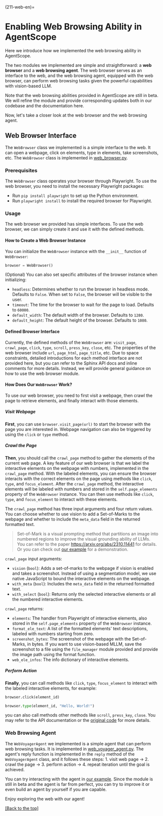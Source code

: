 (211-web-en)=

# Enabling Web Browsing Ability in AgentScope

Here we introduce how we implemented the web browsing ability in AgentScope.

The two modules we implemented are simple and straightforward: a **web browser** and a **web browsing agent**.
The web browser serves as an interface to the web, and the web browsing agent, equipped with the web browser, can perform web browsing tasks given the powerful capabilities with vision-based LLM.

Note that the web browsing abilities provided in AgentScope are still in beta.
We will refine the module and provide corresponding updates both in our codebase and the documentation here.

Now, let's take a closer look at the web browser and the web browsing agent.

## Web Browser Interface

The `WebBrowser` class we implemented is a simple interface to the web. It can open a webpage, click on elements, type in elements, take screenshots, etc.
The `WebBrowser` class is implemented in [web_browser.py](https://github.com/modelscope/agentscope/blob/main/src/agentscope/browser/web_browser.py).

### Prerequisites

The `WebBrowser` class operates your browser through Playwright.
To use the web browser, you need to install the necessary Playwright packages:

- Run `pip install playwright` to set up the Python environment.
- Run `playwright install` to install the required browser for Playwright.

### Usage

The web browser we provided has simple interfaces. To use the web browser, we can simply create it and use it with the defined methods.

#### How to Create a Web Browser Instance

You can initialize the `WebBrowser` instance with the `__init__` function of `WebBrowser`:

```python
browser = WebBrowser()
```

(Optional) You can also set specific attributes of the browser instance when initializing:
- `headless`: Determines whether to run the browser in headless mode. Defaults to `False`. When set to `False`, the browser will be visible to the user.
- `timeout`: The time for the browser to wait for the page to load. Defaults to `60000`.
- `default_width`: The default width of the browser. Defaults to `1280`.
- `default_height`: The default height of the browser. Defaults to `1080`.

#### Defined Browser Interface
Currently, the defined methods of the `WebBrowser` are: `visit_page`, `crawl_page`, `click`, `type`, `scroll`, `press_key`, `close`, etc. The properties of the web browser include `url`, `page_html`, `page_title`, etc.
Due to space constraints, detailed introductions for each method interface are not provided here, but you can refer to the Sphinx API docs and inline comments for more details.
Instead, we will provide general guidance on how to use the web browser module.

#### How Does Our `WebBrowser` Work?
To use our web browser, you need to first visit a webpage, then crawl the page to retrieve elements, and finally interact with those elements.

##### Visit Webpage
**First**, you can use `browser.visit_page(url)` to start the browser with the page you are interested in. Webpage navigation can also be triggered by using the `click` or `type` method.

##### Crawl the Page
**Then**, you should call the `crawl_page` method to gather the elements of the current web page. A key feature of our web browser is that we label the interactive elements on the webpage with numbers, implemented in the `crawl_page` method. With the labeled elements, you can ensure the browser interacts with the correct elements on the page using methods like `click`, `type`, and `focus_element`. After the `crawl_page` method, the interactive elements will be labeled with numbers and stored in the `self.page_elements` property of the `WebBrowser` instance. You can then use methods like `click`, `type`, and `focus_element` to interact with these elements.

The `crawl_page` method has three input arguments and four return values. You can choose whether to use vision to add a Set-of-Marks to the webpage and whether to include the `meta_data` field in the returned formatted text.

> Set-of-Mark is a visual prompting method that partitions an image into numbered regions to improve the visual grounding ability of LLMs. You can refer to the paper https://arxiv.org/abs/2310.11441 for details. Or you can check out [our example](https://github.com/modelscope/agentscope/blob/main/examples/conversation_with_web_voyager_agent/README.md) for a demonstration.

`crawl_page` input arguments:
- `vision` (`bool`): Adds a set-of-marks to the webpage if vision is enabled and takes a screenshot. Instead of using a segmentation model, we use native JavaScript to bound the interactive elements on the webpage.
- `with_meta` (`bool`): Includes the `meta_data` field in the returned formatted text.
- `with_select` (`bool`): Returns only the selected interactive elements or all the numbered interactive elements.

`crawl_page` returns:
- `elements`: The handler from Playwright of interactive elements, also stored in the `self.page_elements` property of the `WebBrowser` instance.
- `format_ele_text`: A list of the formatted elements' text descriptions, labeled with numbers starting from zero.
- `screenshot_bytes`: The screenshot of the webpage with the Set-of-Marks, in bytes. If you want to use vision-based MLLM, save the screenshot to a file using the `file_manager` module provided and provide the image path using the format function.
- `web_ele_infos`: The info dictionary of interactive elements.

##### Perform Action
**Finally**, you can call methods like `click`, `type`, `focus_element` to interact with the labeled interactive elements, for example:

```python
browser.click(element_id)
```

```python
browser.type(element_id, "Hello, World!")
```

you can also call methods other methods like `scroll`, `press_key`, `close`. You may refer to the API documentation or the [original code](https://github.com/modelscope/agentscope/blob/main/src/agentscope/browser/web_browser.py) for more details.

### Web Browsing Agent
The `WebVoyagerAgent` we implemented is a simple agent that can perform web browsing tasks. It is implemented in [web_voyager_agent.py](https://github.com/modelscope/agentscope/blob/main/src/agentscope/agents/web_voyager_agent.py). The agent's reply function is implemented in the `reply` method of the `WebVoyagerAgent` class, and it follows these steps: 1. visit web page -> 2. crawl the page -> 3. perform action -> 4. repeat iteration until the goal is achieved.

You can try interacting with the agent in [our example](https://github.com/modelscope/agentscope/blob/main/examples/conversation_with_web_voyager_agent/). Since the module is still in beta and the agent is far from perfect, you can try to improve it or even build an agent by yourself if you are capable.

Enjoy exploring the web with our agent!

[[Back to the top]](#211-web-en)
